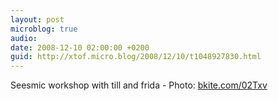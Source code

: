 ```yaml
---
layout: post
microblog: true
audio: 
date: 2008-12-10 02:00:00 +0200
guid: http://xtof.micro.blog/2008/12/10/t1048927830.html
---
```

Seesmic workshop with till and frida - Photo: [bkite.com/02Txv](http://bkite.com/02Txv)
